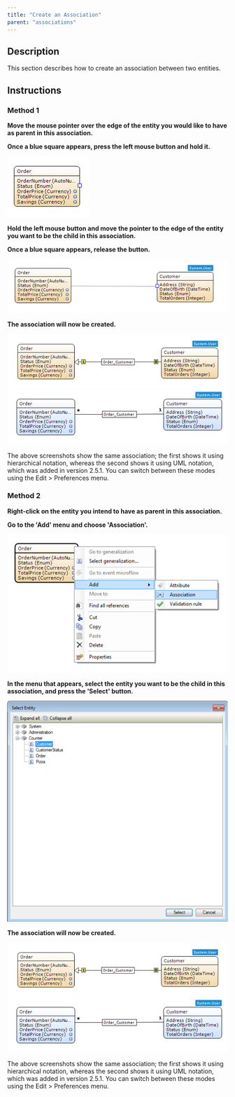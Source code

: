 ```yaml
---
title: "Create an Association"
parent: "associations"
---
```

## Description

This section describes how to create an association between two entities.

## Instructions

### Method 1

 **Move the mouse pointer over the edge of the entity you would like to have as parent in this association.**

 **Once a blue square appears, press the left mouse button and hold it.**

![](attachments/2621534/2752562.png)

 **Hold the left mouse button and move the pointer to the edge of the entity you want to be the child in this association.**

 **Once a blue square appears, release the button.**

![](attachments/2621534/2752565.png)

 **The association will now be created.**

![](attachments/2621534/2752564.png)
![](attachments/2621534/2752559.png)

The above screenshots show the same association; the first shows it using hierarchical notation, whereas the second shows it using UML notation, which was added in version 2.5.1\. You can switch between these modes using the Edit > Preferences menu.

### Method 2

 **Right-click on the entity you intend to have as parent in this association.**

 **Go to the 'Add' menu and choose 'Association'.**

![](attachments/2621534/2752563.png)

 **In the menu that appears, select the entity you want to be the child in this association, and press the 'Select' button.**

![](attachments/2621534/2752551.png)

 **The association will now be created.**

![](attachments/2621534/2752564.png)
![](attachments/2621534/2752559.png)

The above screenshots show the same association; the first shows it using hierarchical notation, whereas the second shows it using UML notation, which was added in version 2.5.1\. You can switch between these modes using the Edit > Preferences menu.
